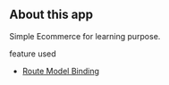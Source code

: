 ## About this app

Simple Ecommerce for learning purpose.

feature used
- [Route Model Binding](https://laravel.com/docs/5.6/routing#route-model-binding)


